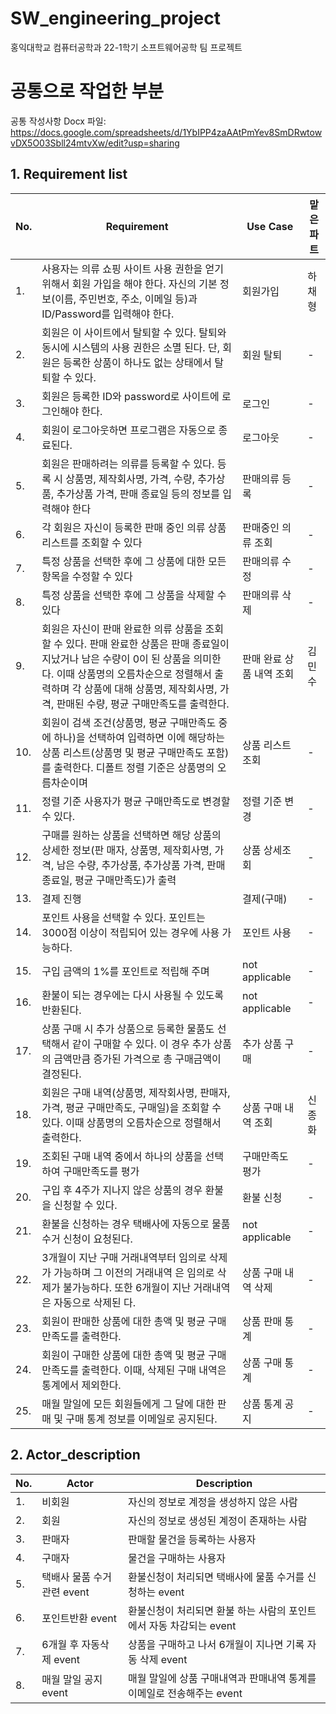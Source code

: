 # SW_engineering_project
홍익대학교 컴퓨터공학과 22-1학기 소프트웨어공학 팀 프로젝트

# 공통으로 작업한 부분
공통 작성사항 Docx 파일: https://docs.google.com/spreadsheets/d/1YbIPP4zaAAtPmYev8SmDRwtowvDX5O03Sbll24mtvXw/edit?usp=sharing

## 1. Requirement list
| No.| Requirement                                        | Use Case                                              | 맡은 파트                                              |
| -- |--------------------------------------------------- | ----------------------------------------------------- | ------------------------------------------------------ |
| 1. |사용자는 의류 쇼핑 사이트 사용 권한을 얻기 위해서 회원 가입을 해야 한다. 자신의 기본 정보(이름, 주민번호, 주소, 이메일 등)과 ID/Password를 입력해야 한다.|회원가입| 하채형|
| 2. |회원은 이 사이트에서 탈퇴할 수 있다. 탈퇴와 동시에 시스템의 사용 권한은 소멸 된다. 단, 회원은 등록한 상품이 하나도 없는 상태에서 탈퇴할 수 있다.|회원 탈퇴| - |
| 3. |회원은 등록한 ID와 password로 사이트에 로그인해야 한다.|로그인 | -|
| 4. |회원이 로그아웃하면 프로그램은 자동으로 종료된다.|로그아웃| -|
| 5. |회원은 판매하려는 의류를 등록할 수 있다. 등록 시 상품명, 제작회사명, 가격, 수량, 추가상품, 추가상품 가격, 판매 종료일 등의 정보를 입력해야 한다|판매의류 등록| - |
| 6. |각 회원은 자신이 등록한 판매 중인 의류 상품 리스트를 조회할 수 있다|판매중인 의류 조회| - |
| 7. |특정 상품을 선택한 후에 그 상품에 대한 모든 항목을 수정할 수 있다|판매의류 수정| - |
| 8. |특정 상품을 선택한 후에 그 상품을 삭제할 수 있다|판매의류 삭제| - |
| 9. |회원은 자신이 판매 완료한 의류 상품을 조회할 수 있다. 판매 완료한 상품은 판매 종료일이 지났거나 남은 수량이 0이 된 상품을 의미한다. 이때 상품명의 오름차순으로 정렬해서 출력하며 각 상품에 대해 상품명, 제작회사명, 가격, 판매된 수량, 평균 구매만족도를 출력한다.|판매 완료 상품 내역 조회| 김민수 |
| 10. |회원이 검색 조건(상품명, 평균 구매만족도 중에 하나)을 선택하여 입력하면 이에 해당하는 상품 리스트(상품명 및 평균 구매만족도 포함)를 출력한다. 디폴트 정렬 기준은 상품명의 오름차순이며|상품 리스트 조회| - |
| 11. |정렬 기준 사용자가 평균 구매만족도로 변경할 수 있다.|정렬 기준 변경| - |
| 12. |구매를 원하는 상품을 선택하면 해당 상품의 상세한 정보(판 매자, 상품명, 제작회사명, 가격, 남은 수량, 추가상품, 추가상품 가격, 판매 종료일, 평균 구매만족도)가 출력|상품 상세조회| - |
| 13. |결제 진행|결제(구매)| - |
| 14. |포인트 사용을 선택할 수 있다. 포인트는 3000점 이상이 적립되어 있는 경우에 사용 가능하다.|포인트 사용| - |
| 15. |구입 금액의 1%를 포인트로 적립해 주며|not applicable| - |
| 16. |환불이 되는 경우에는 다시 사용될 수 있도록 반환된다.|not applicable| - |
| 17. |상품 구매 시 추가 상품으로 등록한 물품도 선택해서 같이 구매할 수 있다. 이 경우 추가 상품의 금액만큼 증가된 가격으로 총 구매금액이 결정된다.|추가 상품 구매| - |
| 18. |회원은 구매 내역(상품명, 제작회사명, 판매자, 가격, 평균 구매만족도, 구매일)을 조회할 수 있다. 이때 상품명의 오름차순으로 정렬해서 출력한다.|상품 구매 내역 조회| 신종화 |
| 19. |조회된 구매 내역 중에서 하나의 상품을 선택하여 구매만족도를 평가|구매만족도 평가| - |
| 20. |구입 후 4주가 지나지 않은 상품의 경우 환불을 신청할 수 있다.|환불 신청| - |
| 21. |환불을 신청하는 경우 택배사에 자동으로 물품 수거 신청이 요청된다.|not applicable| - |
| 22. |3개월이 지난 구매 거래내역부터 임의로 삭제가 가능하며 그 이전의 거래내역 은 임의로 삭제가 불가능하다. 또한 6개월이 지난 거래내역은 자동으로 삭제된 다.|상품 구매 내역 삭제| - |
| 23. |회원이 판매한 상품에 대한 총액 및 평균 구매만족도를 출력한다.|상품 판매 통계| - |
| 24. |회원이 구매한 상품에 대한 총액 및 평균 구매만족도를 출력한다. 이때, 삭제된 구매 내역은 통계에서 제외한다.|상품 구매 통계| - |
| 25. |매월 말일에 모든 회원들에게 그 달에 대한 판매 및 구매 통계 정보를 이메일로 공지된다.|상품 통계 공지| - |


## 2. Actor_description
| No.| Actor                                              | Description                                           |
| -- |--------------------------------------------------- | ----------------------------------------------------- | 
| 1. |비회원|자신의 정보로 계정을 생성하지 않은 사람|
| 2. |회원|자신의 정보로 생성된 계정이 존재하는 사람|
| 3. |판매자|판매할 물건을 등록하는 사용자|
| 4. |구매자|물건을 구매하는 사용자|
| 5. |택배사 물품 수거관련 event|환불신청이 처리되면 택배사에 물품 수거를 신청하는 event|
| 6. |포인트반환 event|환불신청이 처리되면 환불 하는 사람의 포인트에서 자동 차감되는 event|
| 7. |6개월 후 자동삭제 event|상품을 구매하고 나서 6개월이 지나면 기록 자동 삭제 event|
| 8. |매월 말일 공지 event|매월 말일에 상품 구매내역과 판매내역 통계를 이메일로 전송해주는 event|
